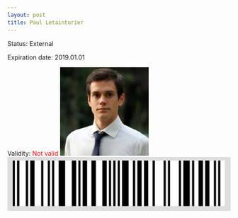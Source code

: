 ```yaml
---
layout: post
title: Paul Letainturier
---
```


Status: External

Expiration date: 2019.01.01

Validity: <font color="red"> Not valid</font> 
![](/members/img/Paul_Letainturier.png)
![](/members/img/bar.png)

